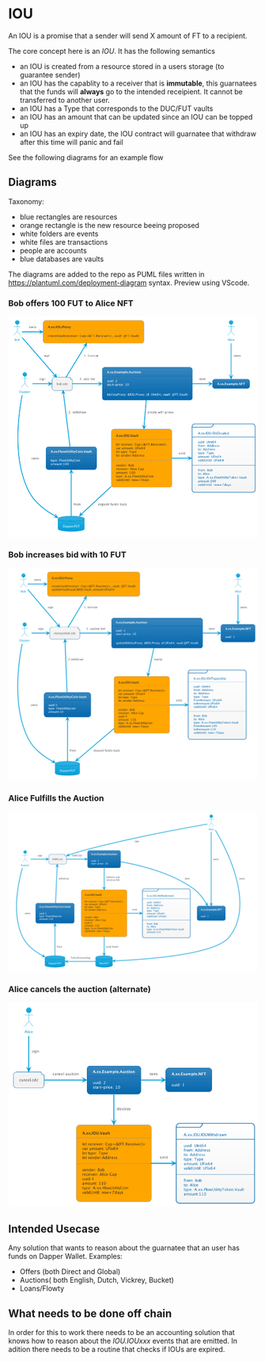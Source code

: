 # IOU

An IOU is a promise that a sender will send X amount of FT to a recipient.  

The core concept here is an *IOU*. It has the following semantics
 - an IOU is created from a resource stored in a users storage (to guarantee sender)
 - an IOU has the capablity to a receiver that is **immutable**, this guarnatees that the funds will **always** go to the intended receipient. It cannot be transferred to another user.
 - an IOU has a Type that corresponds to the DUC/FUT vaults
 - an IOU has an amount that can be updated since an IOU can be topped up
 - an IOU has an expiry date, the IOU contract will guarnatee that withdraw after this time will panic and fail

See the following diagrams for an example flow
## Diagrams

Taxonomy:
 - blue rectangles are resources
 - orange rectangle is the new resource beeing proposed
 - white folders are events
 - white files are transactions
 - people are accounts
 - blue databases are vaults

The diagrams are added to the repo as PUML files written in https://plantuml.com/deployment-diagram syntax. Preview using VScode.

### Bob offers 100 FUT to Alice NFT
![bid](out/bid/bid.png)

### Bob increases bid with 10 FUT
![increaseBid](out/increaseBid/increaseBid.png)

### Alice Fulfills the Auction
![fulfill](out/fulfillBid/fulfillBid.png)

### Alice cancels the auction (alternate)
![cancel](out/cancelBid/cancelBid.png)

## Intended Usecase

Any solution that wants to reason about the guarnatee that an user has funds on Dapper Wallet. 
Examples:
 - Offers (both Direct and Global)
 - Auctions( both English, Dutch, Vickrey, Bucket)
 - Loans/Flowty
 
 ## What needs to be done off chain
 
 In order for this to work there needs to be an accounting solution that knows how to reason about the *IOU.IOUxxx* events that are emitted. 
 In adition there needs to be a routine that checks if IOUs are expired.
 
